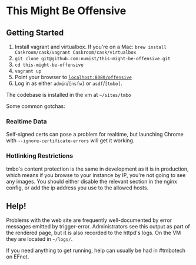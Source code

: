 This Might Be Offensive
=======================

Getting Started
---------------

1. Install vagrant and virtualbox. If you're on a Mac: `brew install Caskroom/cask/vagrant Caskroom/cask/virtualbox`
2. `git clone git@github.com:numist/this-might-be-offensive.git`
3. `cd this-might-be-offensive`
4. `vagrant up`
5. Point your browser to [`localhost:8080/offensive`](https://localhost:8080/offensive/)
6. Log in as either `admin`/`[nsfw]` or `asdf`/`[tmbo]`.

The codebase is installed in the vm at `~/sites/tmbo`

Some common gotchas:

### Realtime Data ###

Self-signed certs can pose a problem for realtime, but launching Chrome with `--ignore-certificate-errors` will get it working.

### Hotlinking Restrictions ###

tmbo's content protection is the same in development as it is in production, which means if you browse to your instance by IP, you're not going to see any images. You should either disable the relevant section in the nginx config, or add the ip address you use to the allowed hosts. 

Help!
-----

Problems with the web site are frequently well-documented by error messages emitted by trigger-error. Administrators see this output as part of the rendered page, but it is also recorded to the httpd's logs. On the VM they are located in `~/logs/`.

If you need anything to get running, help can usually be had in #tmbotech on EFnet.
